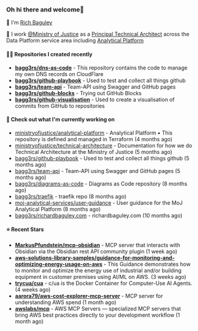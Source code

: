 ### Oh hi there and welcome👋

👐 I'm [Rich Baguley](https://richardbaguley.com/about)

🏢 I work [@Ministry of Justice](https://github.com/ministryofjustice) as a [Principal Technical Architect](https://ddat-capability-framework.service.gov.uk/role/technical-architect#principal-technical-architect) across the Data Platform service area including [Analytical Platform](https://user-guidance.analytical-platform.service.justice.gov.uk/)

#### 👨‍💻 Repositories I created recently
- **[bagg3rs/dns-as-code](https://github.com/bagg3rs/dns-as-code)** - This repository contains the code to manage my own DNS records on CloudFlare
- **[bagg3rs/github-playbook](https://github.com/bagg3rs/github-playbook)** - Used to test and collect all things github
- **[bagg3rs/team-api](https://github.com/bagg3rs/team-api)** - Team-API using Swagger and GitHub pages
- **[bagg3rs/github-blocks](https://github.com/bagg3rs/github-blocks)** - Trying out GitHub Blocks
- **[bagg3rs/github-visualisation](https://github.com/bagg3rs/github-visualisation)** - Used to create a visualisation of commits from GitHub to repositories

#### 👷 Check out what I'm currently working on

- [ministryofjustice/analytical-platform](https://github.com/ministryofjustice/analytical-platform) - Analytical Platform • This repository is defined and managed in Terraform (4 months ago)
- [ministryofjustice/technical-architecture](https://github.com/ministryofjustice/technical-architecture) - Documentation for how we do Technical Architecture at the Ministry of Justice (5 months ago)
- [bagg3rs/github-playbook](https://github.com/bagg3rs/github-playbook) - Used to test and collect all things github (5 months ago)
- [bagg3rs/team-api](https://github.com/bagg3rs/team-api) - Team-API using Swagger and GitHub pages (5 months ago)
- [bagg3rs/diagrams-as-code](https://github.com/bagg3rs/diagrams-as-code) - Diagrams as Code repository (8 months ago)
- [bagg3rs/traefik](https://github.com/bagg3rs/traefik) - traefik repo (8 months ago)
- [moj-analytical-services/user-guidance](https://github.com/moj-analytical-services/user-guidance) - User guidance for the MoJ Analytical Platform (8 months ago)
- [bagg3rs/richardbaguley.com](https://github.com/bagg3rs/richardbaguley.com) - richardbaguley.com (10 months ago)

#### ⭐ Recent Stars


- **[MarkusPfundstein/mcp-obsidian](https://github.com/MarkusPfundstein/mcp-obsidian)** - MCP server that interacts with Obsidian via the Obsidian rest API community plugin (1 week ago)
- **[aws-solutions-library-samples/guidance-for-monitoring-and-optimizing-energy-usage-on-aws](https://github.com/aws-solutions-library-samples/guidance-for-monitoring-and-optimizing-energy-usage-on-aws)** - This Guidance demonstrates how to monitor and optimize the energy use of industrial and/or building equipment in customer premises using AI/ML on AWS. (3 weeks ago)
- **[trycua/cua](https://github.com/trycua/cua)** - c/ua is the Docker Container for Computer-Use AI Agents. (4 weeks ago)
- **[aarora79/aws-cost-explorer-mcp-server](https://github.com/aarora79/aws-cost-explorer-mcp-server)** - MCP server for understanding AWS spend (1 month ago)
- **[awslabs/mcp](https://github.com/awslabs/mcp)** - AWS MCP Servers — specialized MCP servers that bring AWS best practices directly to your development workflow (1 month ago)
